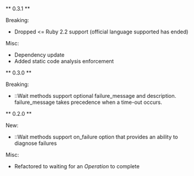 ** 0.3.1 **

Breaking:
* Dropped <= Ruby 2.2 support (official language supported has ended)

Misc:
* Dependency update
* Added static code analysis enforcement

** 0.3.0 **

Breaking:
* ::Wait methods support optional failure_message and description.  failure_message takes precedence when a time-out occurs.

** 0.2.0 **

New:
* ::Wait methods support on_failure option that provides an ability to diagnose failures

Misc:
* Refactored to waiting for an _Operation_ to complete
